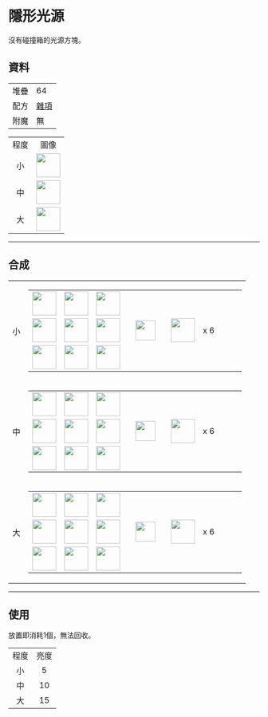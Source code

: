 # 隱形光源
沒有碰撞箱的光源方塊。

## 資料
<table>
    <tr><td align="end">堆疊</td><td>64</td></tr>
    <tr><td align="end">配方</td><td><a href="https://minecraft.fandom.com/zh/wiki/合成/雜項配方">雜項</a></td></tr>
    <tr><td align="end">附魔</td><td>無</td></tr>
</table>
<table>
    <tr><td align="center">程度</td><td align="center">圖像</td></tr>
    <tr><td align="center">小</td><td><img src="https://i.imgur.com/DZl5PMR.gif" height="48"/></td></tr>
    <tr><td align="center">中</td><td><img src="https://i.imgur.com/R6vaG0p.gif" height="48"/></td></tr>
    <tr><td align="center">大</td><td><img src="https://i.imgur.com/Pa0upl8.gif" height="48"/></td></tr>
</table>

---

## 合成
<table>
    <tr>
        <td align="center">小</td>
        <td>
            <table>
                <tr><td><img src="https://i.imgur.com/wl43BjZ.png" width="48"/></td><td><img src="https://i.imgur.com/mW0z1di.png" width="48"/></td><td><img src="https://i.imgur.com/wl43BjZ.png" width="48"/></td><td colspan="3"></td></tr>
                <tr><td><img src="https://i.imgur.com/mW0z1di.png" width="48"/></td><td><img src="https://i.imgur.com/TgtSZ2I.png" width="48"/></td><td><img src="https://i.imgur.com/mW0z1di.png" width="48"/></td><td width="70" align="center"><img src="https://i.imgur.com/VE0KqIE.png" width="40"/></td><td><img src="https://i.imgur.com/DZl5PMR.gif" width="48"/></td><td width="70">x 6</td></tr>
                <tr><td><img src="https://i.imgur.com/wl43BjZ.png" width="48"/></td><td><img src="https://i.imgur.com/mW0z1di.png" width="48"/></td><td><img src="https://i.imgur.com/wl43BjZ.png" width="48"/></td><td colspan="3"></td></tr>
            </table>
        </td>
    </tr>
    <tr>
        <td align="center">中</td>
        <td>
            <table>
                <tr><td><img src="https://i.imgur.com/DZl5PMR.gif" width="48"/></td><td><img src="https://i.imgur.com/DZl5PMR.gif" width="48"/></td><td><img src="https://i.imgur.com/DZl5PMR.gif" width="48"/></td><td colspan="3"></td></tr>
                <tr><td><img src="https://i.imgur.com/DZl5PMR.gif" width="48"/></td><td><img src="https://i.imgur.com/DZl5PMR.gif" width="48"/></td><td><img src="https://i.imgur.com/DZl5PMR.gif" width="48"/></td><td width="70" align="center"><img src="https://i.imgur.com/VE0KqIE.png" width="40"/></td><td><img src="https://i.imgur.com/R6vaG0p.gif" width="48"/></td><td width="70">x 6</td></tr>
                <tr><td><img src="https://i.imgur.com/DZl5PMR.gif" width="48"/></td><td><img src="https://i.imgur.com/DZl5PMR.gif" width="48"/></td><td><img src="https://i.imgur.com/DZl5PMR.gif" width="48"/></td><td colspan="3"></td></tr>
            </table>
        </td>
    </tr>
    <tr>
        <td align="center">大</td>
        <td>
            <table>
                <tr><td><img src="https://i.imgur.com/R6vaG0p.gif" width="48"/></td><td><img src="https://i.imgur.com/R6vaG0p.gif" width="48"/></td><td><img src="https://i.imgur.com/R6vaG0p.gif" width="48"/></td><td colspan="3"></td></tr>
                <tr><td><img src="https://i.imgur.com/R6vaG0p.gif" width="48"/></td><td><img src="https://i.imgur.com/R6vaG0p.gif" width="48"/></td><td><img src="https://i.imgur.com/R6vaG0p.gif" width="48"/></td><td width="70" align="center"><img src="https://i.imgur.com/VE0KqIE.png" width="40"/></td><td><img src="https://i.imgur.com/Pa0upl8.gif" width="48"/></td><td width="70">x 6</td></tr>
                <tr><td><img src="https://i.imgur.com/R6vaG0p.gif" width="48"/></td><td><img src="https://i.imgur.com/R6vaG0p.gif" width="48"/></td><td><img src="https://i.imgur.com/R6vaG0p.gif" width="48"/></td><td colspan="3"></td></tr>
            </table>
        </td>
    </tr>
</table>

---

## 使用
放置即消耗1個，無法回收。

<table>
    <tr><td align="center">程度</td><td align="center">亮度</td></tr>
    <tr><td align="center">小</td><td align="center">5</td></tr>
    <tr><td align="center">中</td><td align="center">10</td></tr>
    <tr><td align="center">大</td><td align="center">15</td></tr>
</table>
